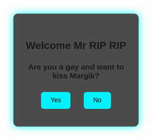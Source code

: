 <!DOCTYPE html>
<html lang="en">
<head>
  <meta charset="UTF-8">
  <title>Welcome to the Cool Site</title>
  <link href="https://fonts.googleapis.com/css2?family=Orbitron:wght@500&display=swap" rel="stylesheet">
  <style>
    * {
      box-sizing: border-box;
      margin: 0;
      padding: 0;
      font-family: 'Orbitron', sans-serif;
    }

    body {
      background: linear-gradient(to right, #0f2027, #203a43, #2c5364);
      color: white;
      height: 100vh;
      display: flex;
      justify-content: center;
      align-items: center;
    }

    .container {
      text-align: center;
      max-width: 700px;
      padding: 2rem;
    }

    .question-box, .content {
      background: rgba(0,0,0,0.7);
      border-radius: 12px;
      padding: 2rem;
      box-shadow: 0 0 20px #0ff;
      transition: opacity 0.5s ease, transform 0.5s ease;
    }

    .question-box button {
      margin: 1rem;
      padding: 0.8rem 1.6rem;
      border: none;
      background: #00f2fe;
      color: black;
      border-radius: 8px;
      font-size: 1.1rem;
      cursor: pointer;
      transition: 0.3s ease;
    }

    .question-box button:hover {
      background: #4facfe;
    }

    .hidden {
      display: none;
    }

    .content img {
      width: 100%;
      border-radius: 12px;
      margin-top: 1rem;
    }

    h1, h2 {
      margin-bottom: 1rem;
    }

    p {
      line-height: 1.6;
      font-size: 1.1rem;
    }
  </style>
</head>
<body>

<div class="container">
  <div class="question-box" id="welcomeBox">
    <h1>Welcome Mr RIP RIP</h1>
    <h2>Are you a gay and want to kiss Margik?</h2>
    <button onclick="enterSite()">Yes</button>
    <button onclick="denyEntry()">No</button>
  </div>

  <div class="content hidden" id="mainContent">
    <h1>🎉 Iknew that you are a gay!!</h1>
    <p>if you dont stop being gay cauliflower will be out from your butt. so stop being gay. love from Margik</p>
    <img src="https://scontent.fcgp7-1.fna.fbcdn.net/v/t1.15752-9/518885580_1250673453186160_6728709876136115387_n.png?_nc_cat=107&ccb=1-7&_nc_sid=0024fc&_nc_ohc=dHnEcdPmPqIQ7kNvwHGmzcY&_nc_oc=Adkgnof6AfjnCtZjwyxKcpeusb2tSha2ib__pfe4UzM0EB5qppHsVLGurdhv5rHcWgU&_nc_ad=z-m&_nc_cid=0&_nc_zt=23&_nc_ht=scontent.fcgp7-1.fna&oh=03_Q7cD2wGCebLFO8EnATHIToZ8OIrOofYF43u3iaijxU7Oc_A3Xg&oe=68A2BAE8" alt="Cool Nature">
    <p>love u ummaa</p>
  </div>
</div>

<script>
  function enterSite() {
    document.getElementById("welcomeBox").classList.add("hidden");
    document.getElementById("mainContent").classList.remove("hidden");
  }

  function denyEntry() {
    alert("Sorry! You need to identify as a gay to enter.");
  }
</script>

</body>
</html>
